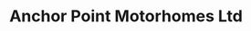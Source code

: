 ---
title: "Anchor Point Motorhomes Ltd"
url: /birdhill/anchor-point-motorhomes-ltd/
shop: Wohnwagen
---